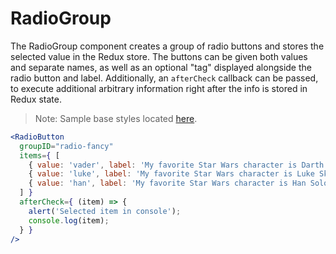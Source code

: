 # RadioGroup

The RadioGroup component creates a group of radio buttons and stores the selected value in the Redux store. The buttons can be given both values and separate names, as well as an optional "tag" displayed alongside the radio button and label. Additionally, an `afterCheck` callback can be passed, to execute additional arbitrary information right after the info is stored in Redux state.

> Note: Sample base styles located [here](./RadioGroup.scss).

```jsx
<RadioButton
  groupID="radio-fancy"
  items={ [
    { value: 'vader', label: 'My favorite Star Wars character is Darth Vader', tag: 'Baddie' },
    { value: 'luke', label: 'My favorite Star Wars character is Luke Skywalker', tag: 'Hero' },
    { value: 'han', label: 'My favorite Star Wars character is Han Solo', tag: 'Smuggler' }
  ] }
  afterCheck={ (item) => {
    alert('Selected item in console');
    console.log(item);
  } }
/>
```